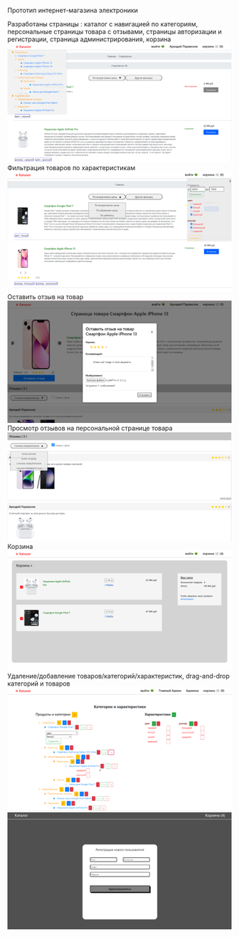 Прототип интернет-магазина электроники

Разработаны страницы : каталог с навигацией по категориям, персональные страницы товара с отзывами, страницы авторизации и регистрации, страница администрирования, корзина
![Каталог](https://github.com/yults/29-java-spring-js-vue-nyultsova/raw/student/demoimg/catalog.png)
Фильтрация товаров по характеристикам
![Фильтры](https://github.com/yults/29-java-spring-js-vue-nyultsova/raw/student/demoimg/filters.png)
Оставить отзыв на товар
![Оставить отзыв](https://github.com/yults/29-java-spring-js-vue-nyultsova/raw/student/demoimg/review_modal.png)
Просмотр отзывов на персональной странице товара
![Отзывы к товару](https://github.com/yults/29-java-spring-js-vue-nyultsova/raw/student/demoimg/reviews.png)
Корзина
![Корзина](https://github.com/yults/29-java-spring-js-vue-nyultsova/raw/student/demoimg/cart.png)
Удаление/добавление товаров/категорий/характеристик, drag-and-drop категорий и товаров
![Администрирование](https://github.com/yults/29-java-spring-js-vue-nyultsova/raw/student/demoimg/admin.png)
![Регистрация](https://github.com/yults/29-java-spring-js-vue-nyultsova/raw/student/demoimg/reg.png)
